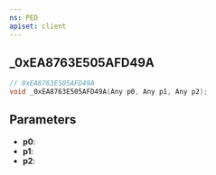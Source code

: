 ```yaml
---
ns: PED
apiset: client
---
```

## _0xEA8763E505AFD49A

```c
// 0xEA8763E505AFD49A
void _0xEA8763E505AFD49A(Any p0, Any p1, Any p2);
```


## Parameters
* **p0**:
* **p1**:
* **p2**: